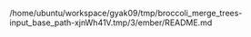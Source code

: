 /home/ubuntu/workspace/gyak09/tmp/broccoli_merge_trees-input_base_path-xjnWh41V.tmp/3/ember/README.md
